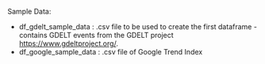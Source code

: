 Sample Data:

- df_gdelt_sample_data : .csv file to be used to create the first dataframe - contains GDELT events from the GDELT project https://www.gdeltproject.org/.
- df_google_sample_data : .csv file of Google Trend Index
